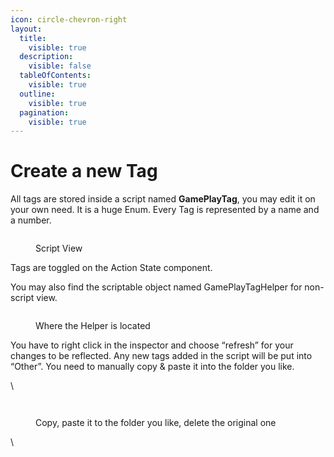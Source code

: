 ```yaml
---
icon: circle-chevron-right
layout:
  title:
    visible: true
  description:
    visible: false
  tableOfContents:
    visible: true
  outline:
    visible: true
  pagination:
    visible: true
---
```


# Create a new Tag

All tags are stored inside a script named **GamePlayTag**, you may edit it on your own need. It is a huge Enum. Every Tag is represented by a name and a number.&#x20;

<figure><img src="https://lh7-rt.googleusercontent.com/docsz/AD_4nXeI3LyalgJMG2ts7pQQx8U8rrg6RoGb_HmmpV9ysGZ-Wg4rTPf4qdT6s1TsLkf3rJa4-S1LF6g8zsmIae4dapNB5SiesRsVkw2QhsTBOu7fVf6DGM_ybx3eZZ20usIGGURDrK6fd-hA2Ss8dxeEPuVVQdCu?key=Rv96SXV0rCMH8N9lwXnGWw" alt=""><figcaption><p>Script View</p></figcaption></figure>

Tags are toggled on the Action State component.

You may also find the scriptable object named GamePlayTagHelper for non-script view.&#x20;

<figure><img src="https://lh7-rt.googleusercontent.com/docsz/AD_4nXdiQ8S429MtoXe9fSheGOHrfaDtfG1LRYrgU7QZUp7ohNfK28VFNN_ZZ2VMA5ImXyl9AMDm2D_LN3D_mvJctMqNii1V1bdlUohVwCkVmgfj4U5h0kVWf29PxGRY6EC7SzuCWu4ae6t_zd4aesCaJeSjBtxw?key=Rv96SXV0rCMH8N9lwXnGWw" alt=""><figcaption><p>Where the Helper is located</p></figcaption></figure>

You have to right click in the inspector and choose “refresh” for your changes to be reflected. Any new tags added in the script will be put into “Other”. You need to manually copy & paste it into the folder you like.

\


<figure><img src="https://lh7-rt.googleusercontent.com/docsz/AD_4nXfJtywG1fZPzeoip5tPovfYnE-qUEFyL2NJFLIbRUnCOrsczy_ePj5HYb3Ko_kncirZ0ftN_Pu3is0o2h-hv_Rz2zwHIK0w2xAvt9KDJipYN75gXKNSIkvMrAYEVX6V332KnFZe8nSENVbR8PSNBHokL4CK?key=Rv96SXV0rCMH8N9lwXnGWw" alt=""><figcaption></figcaption></figure>

<figure><img src="https://lh7-rt.googleusercontent.com/docsz/AD_4nXdt3qG7ulS9Der5mOxqcJOfyXme32M1eUb9jEFreMu6-OQW9YYdVlEGmud0uMF2Zbor2GD7qTrTeJzoz2AVfhE_Q8A4MH-dxEyr3GIpEPHRR5uHyrDwsUQ8ElScCLJWmbGCwTMT_0qgkMuJGxiodeIFpm4K?key=Rv96SXV0rCMH8N9lwXnGWw" alt=""><figcaption><p>Copy, paste it to the folder you like, delete the original one</p></figcaption></figure>

\
